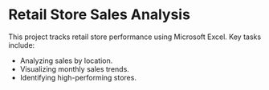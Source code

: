 # Retail Store Sales Analysis
This project tracks retail store performance using Microsoft Excel. Key tasks include:
- Analyzing sales by location.
- Visualizing monthly sales trends.
- Identifying high-performing stores.
